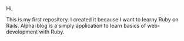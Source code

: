 Hi,

This is my first repository. I created it because I want to learny Ruby on Rails. Alpha-blog is a simply application to learn basics of web-development with Ruby.